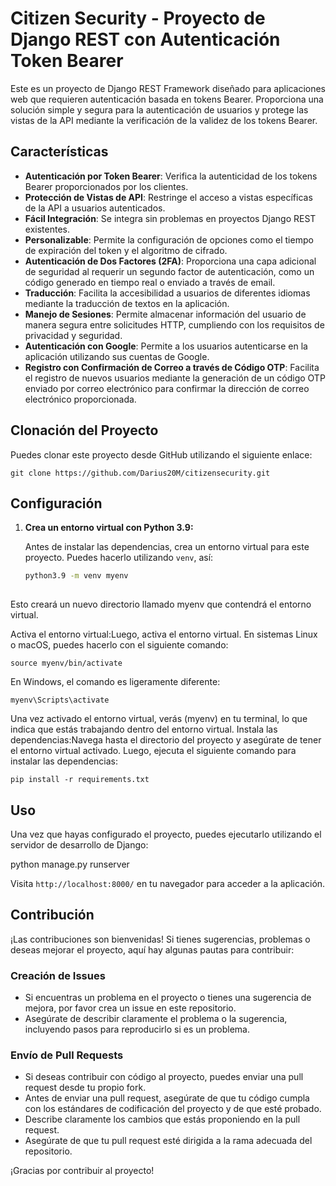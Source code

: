 # Citizen Security - Proyecto de Django REST con Autenticación Token Bearer

Este es un proyecto de Django REST Framework diseñado para aplicaciones web que requieren autenticación basada en tokens Bearer. Proporciona una solución simple y segura para la autenticación de usuarios y protege las vistas de la API mediante la verificación de la validez de los tokens Bearer.

## Características
- **Autenticación por Token Bearer**: Verifica la autenticidad de los tokens Bearer proporcionados por los clientes.
- **Protección de Vistas de API**: Restringe el acceso a vistas específicas de la API a usuarios autenticados.
- **Fácil Integración**: Se integra sin problemas en proyectos Django REST existentes.
- **Personalizable**: Permite la configuración de opciones como el tiempo de expiración del token y el algoritmo de cifrado.
- **Autenticación de Dos Factores (2FA)**: Proporciona una capa adicional de seguridad al requerir un segundo factor de autenticación, como un código generado en tiempo real o enviado a través de email.
- **Traducción**: Facilita la accesibilidad a usuarios de diferentes idiomas mediante la traducción de textos en la aplicación.
- **Manejo de Sesiones**: Permite almacenar información del usuario de manera segura entre solicitudes HTTP, cumpliendo con los requisitos de privacidad y seguridad.
- **Autenticación con Google**: Permite a los usuarios autenticarse en la aplicación utilizando sus cuentas de Google.
- **Registro con Confirmación de Correo a través de Código OTP**: Facilita el registro de nuevos usuarios mediante la generación de un código OTP enviado por correo electrónico para confirmar la dirección de correo electrónico proporcionada.

## Clonación del Proyecto
Puedes clonar este proyecto desde GitHub utilizando el siguiente enlace:

`git clone https://github.com/Darius20M/citizensecurity.git`

## Configuración
1. **Crea un entorno virtual con Python 3.9:**

   Antes de instalar las dependencias, crea un entorno virtual para este proyecto. Puedes hacerlo utilizando `venv`, así:

   ```bash
   python3.9 -m venv myenv
  
   
  Esto creará un nuevo directorio llamado myenv que contendrá el entorno virtual.

  Activa el entorno virtual:Luego, activa el entorno virtual. En sistemas Linux o macOS, puedes hacerlo con el siguiente comando:
  
  `source myenv/bin/activate`
  
  En Windows, el comando es ligeramente diferente:

  `myenv\Scripts\activate`
  
  Una vez activado el entorno virtual, verás (myenv) en tu terminal, lo que indica que estás trabajando dentro del entorno virtual.
  Instala las dependencias:Navega hasta el directorio del proyecto y asegúrate de tener el entorno virtual activado. Luego, ejecuta el siguiente comando para instalar las dependencias:

  `pip install -r requirements.txt`


## Uso
Una vez que hayas configurado el proyecto, puedes ejecutarlo utilizando el servidor de desarrollo de Django:

python manage.py runserver


Visita `http://localhost:8000/` en tu navegador para acceder a la aplicación.

## Contribución

¡Las contribuciones son bienvenidas! Si tienes sugerencias, problemas o deseas mejorar el proyecto, aquí hay algunas pautas para contribuir:

### Creación de Issues
- Si encuentras un problema en el proyecto o tienes una sugerencia de mejora, por favor crea un issue en este repositorio.
- Asegúrate de describir claramente el problema o la sugerencia, incluyendo pasos para reproducirlo si es un problema.

### Envío de Pull Requests
- Si deseas contribuir con código al proyecto, puedes enviar una pull request desde tu propio fork.
- Antes de enviar una pull request, asegúrate de que tu código cumpla con los estándares de codificación del proyecto y de que esté probado.
- Describe claramente los cambios que estás proponiendo en la pull request.
- Asegúrate de que tu pull request esté dirigida a la rama adecuada del repositorio.

¡Gracias por contribuir al proyecto!

